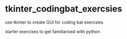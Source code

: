 # tkinter_codingbat_exercsies
use tkinter to create GUI for coding bat exercsies

starter exercises to get familiarised with python
